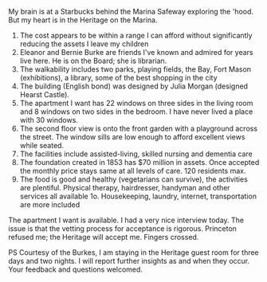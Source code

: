 My brain is at a Starbucks behind the Marina Safeway exploring the 'hood. But my heart is in the Heritage on the Marina.

1. The cost appears to be within a range I can afford without significantly reducing the assets I leave my children
2. Eleanor and Bernie Burke are friends I've known and admired for years live here. He is on the Board; she is librarian.
3. The walkability includes two parks, playing fields, the Bay, Fort Mason (exhibitions), a library, some of the best shopping in the city
4. The building (English bond) was designed by Julia Morgan (designed Hearst Castle).
5. The apartment I want has 22 windows on three sides in the living room and 8 windows on two sides in the bedroom. I have never lived a place with 30 windows.
6. The second floor view is onto the front garden with a playground across the street. The window sills are low enough to afford excellent views while seated.
7. The facilities include assisted-living, skilled nursing and dementia care
8. The foundation created in 1853 has $70 million in assets. Once accepted the monthly price stays same at all levels of care. 120 residents max.
9. The food is good and healthy (vegetarians can survive), the activities are plentiful. Physical therapy, hairdresser, handyman and other services all available 
1o. Housekeeping, laundry, internet, transportation are more included

The apartment I want is available. I had a very nice interview today. The issue is that the vetting process for acceptance is rigorous. Princeton refused me; the Heritage will accept me. Fingers crossed.

PS Courtesy of the Burkes, I am staying in the Heritage guest room for three days and two nights. I will report further insights as and when they occur. Your feedback and questions welcomed.

